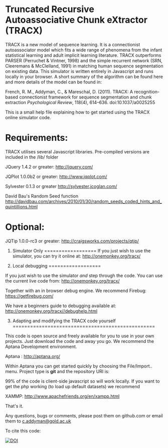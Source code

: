 # Truncated Recursive Autoassociative Chunk eXtractor (TRACX)

TRACX is a new model of sequence learning. It is a connectionist autoassociator model which fits a wide range of phenomena from the infant statistical learning and adult implicit learning literature. TRACX outperforms PARSER (Perruchet & Vintner, 1998) and the simple recurrent network (SRN, Cleeremans & McClelland, 1991) in matching human sequence segmentation on existing data. This simulator is written entirely in Javascript and runs locally in your browser. A short summary of the algorithm can be found here and more details of the model can be found in:

French, R. M., Addyman, C., & Mareschal, D. (2011). TRACX: A recognition-based connectionist framework for sequence segmentation and chunk extraction *Psychological Review*, 118(4), 614–636. doi:10.1037/a0025255 

This is a small help file explaining how to get started using the TRACX online simulator code.


Requirements:
=============

TRACX utilises several Javascript libraries. Pre-compiled versions are included in the /lib/ folder

JQuery 1.4.2 or greater:
http://jquery.com/

JQPlot 1.0.0b2 or greater:
http://www.jqplot.com/

Sylvester 0.1.3 or greater
http://sylvester.jcoglan.com/

David Bau's Random Seed function
http://davidbau.com/archives/2010/01/30/random_seeds_coded_hints_and_quintillions.html

Optional:
=========

JQTip 1.0.0-rc3 or greater: 
http://craigsworks.com/projects/qtip/
                      



1. Simulator Only
==================
If you just wish to use the simulator, you can try it online at:
http://onemonkey.org/tracx/


2. Local debugging
==================

If you just wish to use the simulator _and_ step through the code. You can use the current live code from:
http://onemonkey.org/tracx/

Together with an in browser debug engine. We recommend Firebug:
https://getfirebug.com/

We have a beginners guide to debugging available at:
http://onemonkey.org/tracx//debughelp.html


3. Adapting and modifying the TRACX code yourself
=================================================

This code is open source and freely available for you to use in your own projects. Just download the code and away you go. We recommend the Aptana Development environment.

Aptana :
http://aptana.org/

Within Aptana you can get started quickly by choosing the File/Import.. menu. Project type is __git__ and the repository URI is:

99% of the code is client-side javascript so will work locally. If you want to get the php working (to load up default datasets) we recommend

XAMMP:
http://www.apachefriends.org/en/xampp.html

That's it.

Any questions, bugs or comments, please post them on github.com or email them to c.addyman@gold.ac.uk


To cite this code:

[![DOI](https://zenodo.org/badge/3891/YourBrain/TRACX-Web.svg)](http://dx.doi.org/10.5281/zenodo.16436)







